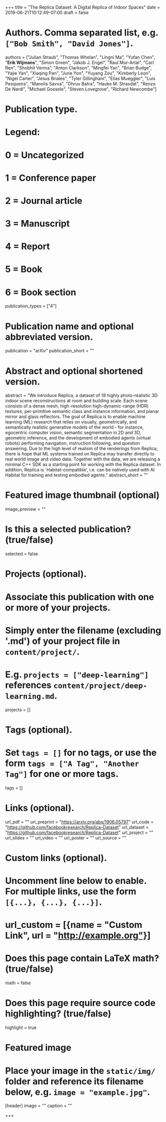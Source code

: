 +++
title = "The Replica Dataset: A Digital Replica of Indoor Spaces"
date = 2019-06-21T10:12:49-07:00
draft = false

# Authors. Comma separated list, e.g. `["Bob Smith", "David Jones"]`.
authors = ["Julian Straub", "Thomas Whelan", "Lingni Ma", "Yufan Chen", "**Erik Wijmans**", "Simon Green", "Jakob J. Engel", "Raul Mur-Artal", "Carl Ren", "Shobhit Verma", "Anton Clarkson", "Mingfei Yan", "Brian Budge", "Yajie Yan", "Xiaqing Pan", "June Yon", "Yuyang Zou", "Kimberly Leon", "Nigel Carter", "Jesus Briales", "Tyler Gillingham", "Elias Mueggler", "Luis Pesqueira", "Manolis Savva", "Dhruv Batra", "Hauke M. Strasdat", "Renzo De Nardi", "Michael Goesele", "Steven Lovegrove", "Richard Newcombe"]

# Publication type.
# Legend:
# 0 = Uncategorized
# 1 = Conference paper
# 2 = Journal article
# 3 = Manuscript
# 4 = Report
# 5 = Book
# 6 = Book section
publication_types = ["4"]

# Publication name and optional abbreviated version.
publication = "arXiv"
publication_short = ""

# Abstract and optional shortened version.
abstract = "We introduce Replica, a dataset of 18 highly photo-realistic 3D indoor scene reconstructions at room and building scale. Each scene consists of a dense mesh, high-resolution high-dynamic-range (HDR) textures, per-primitive semantic class and instance information, and planar mirror and glass reflectors. The goal of Replica is to enable machine learning (ML) research that relies on visually, geometrically, and semantically realistic generative models of the world - for instance, egocentric computer vision, semantic segmentation in 2D and 3D, geometric inference, and the development of embodied agents (virtual robots) performing navigation, instruction following, and question answering. Due to the high level of realism of the renderings from Replica, there is hope that ML systems trained on Replica may transfer directly to real world image and video data. Together with the data, we are releasing a minimal C++ SDK as a starting point for working with the Replica dataset. In addition, Replica is `Habitat-compatible', i.e. can be natively used with AI Habitat for training and testing embodied agents."
abstract_short = ""

# Featured image thumbnail (optional)
image_preview = ""

# Is this a selected publication? (true/false)
selected = false

# Projects (optional).
#   Associate this publication with one or more of your projects.
#   Simply enter the filename (excluding '.md') of your project file in `content/project/`.
#   E.g. `projects = ["deep-learning"]` references `content/project/deep-learning.md`.
projects = []

# Tags (optional).
#   Set `tags = []` for no tags, or use the form `tags = ["A Tag", "Another Tag"]` for one or more tags.
tags = []

# Links (optional).
url_pdf = ""
url_preprint = "https://arxiv.org/abs/1906.05797"
url_code = "https://github.com/facebookresearch/Replica-Dataset"
url_dataset = "https://github.com/facebookresearch/Replica-Dataset"
url_project = ""
url_slides = ""
url_video = ""
url_poster = ""
url_source = ""

# Custom links (optional).
#   Uncomment line below to enable. For multiple links, use the form `[{...}, {...}, {...}]`.
# url_custom = [{name = "Custom Link", url = "http://example.org"}]

# Does this page contain LaTeX math? (true/false)
math = false

# Does this page require source code highlighting? (true/false)
highlight = true

# Featured image
# Place your image in the `static/img/` folder and reference its filename below, e.g. `image = "example.jpg"`.
[header]
image = ""
caption = ""

+++
